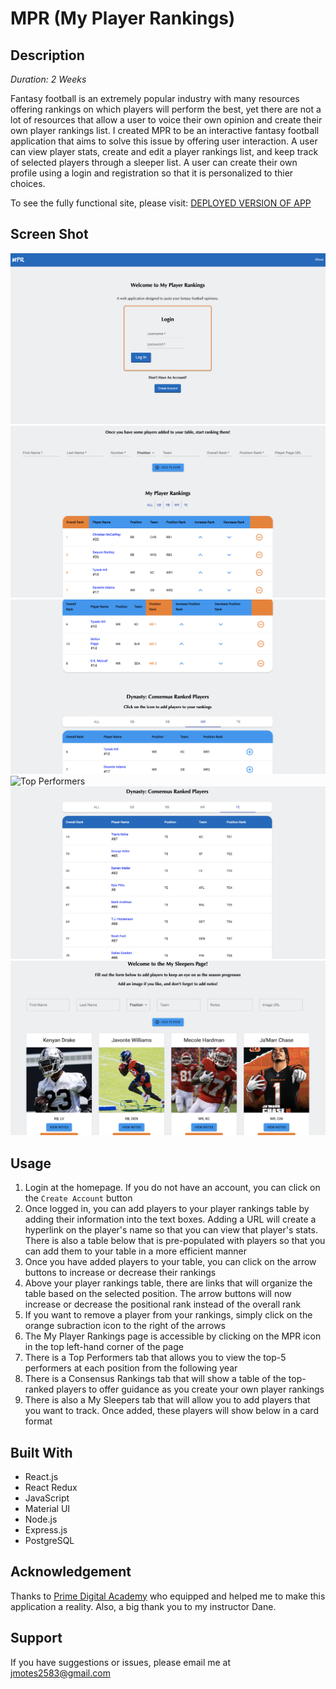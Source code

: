 # MPR (My Player Rankings)

## Description

_Duration: 2 Weeks_

Fantasy football is an extremely popular industry with many resources offering rankings on which players will perform the best, yet there are not a lot of resources that allow a user to voice their own opinion and create their own player rankings list. I created MPR to be an interactive fantasy football application that aims to solve this issue by offering user interaction. A user can view player stats, create and edit a player rankings list, and keep track of selected players through a sleeper list. A user can create their own profile using a login and registration so that it is personalized to thier choices. 

To see the fully functional site, please visit: [DEPLOYED VERSION OF APP](www.heroku.com)

## Screen Shot

![Login](/public/images/mpr1.png)
![My Rankings](/public/images/mpr2.png)
![My Rankings 2](/public/images/mpr3.png)
![Top Performers](/public/images/mpr4.png)
![Consensus Rankings](/public/images/mpr5.png)
![My Sleepers](/public/images/mpr6.png)

## Usage

1. Login at the homepage. If you do not have an account, you can click on the `Create Account` button 
2. Once logged in, you can add players to your player rankings table by adding their information into the text boxes. Adding a URL will create a hyperlink on the player's name so that you can view that player's stats. There is also a table below that is pre-populated with players so that you can add them to your table in a more efficient manner
3. Once you have added players to your table, you can click on the arrow buttons to increase or decrease their rankings
4. Above your player rankings table, there are links that will organize the table based on the selected position. The arrow buttons will now increase or 
decrease the positional rank instead of the overall rank 
5. If you want to remove a player from your rankings, simply click on the orange subraction icon to the right of the arrows
6. The My Player Rankings page is accessible by clicking on the MPR icon in the top left-hand corner of the page
7. There is a Top Performers tab that allows you to view the top-5 performers at each position from the following year
8. There is a Consensus Rankings tab that will show a table of the top-ranked players to offer guidance as you create your own player rankings
9. There is also a My Sleepers tab that will allow you to add players that you want to track. Once added, these players will show below in a card format

## Built With

- React.js
- React Redux
- JavaScript
- Material UI
- Node.js
- Express.js
- PostgreSQL

## Acknowledgement
Thanks to [Prime Digital Academy](www.primeacademy.io) who equipped and helped me to make this application a reality. Also, a big thank you to my instructor Dane. 

## Support
If you have suggestions or issues, please email me at [jmotes2583@gmail.com](www.google.com)
